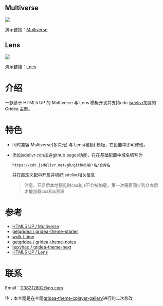 ## Multiverse

![](https://cdn.jsdelivr.net/gh/lifealsoisgg/gridea-theme-multiverse-lens/images/multiverse.jpg)

演示链接：[Multiverse](https://lifealsoisgg.github.io/photos.lifeisgg.online)

## Lens

![](https://cdn.jsdelivr.net/gh/lifealsoisgg/gridea-theme-multiverse-lens/images/lens.jpg)

演示链接：[Lnes](https://lifealsoisgg.github.io/demo.photos)

# 介绍

一款基于 HTML5 UP 的 Multiverse 与 Lens 模板开发并支持cdn [jsdelivr](https://www.jsdelivr.com/)加速的Gridea 主题。

# 特色
- 同时兼容 Multiverse(多次元) 与 Lens(棱镜) 模板，在设置中即可修改。

- 添加jsdelivr cdn加速github pages功能，在在基础配置中域名填写为

  ```
  https://cdn.jsdelivr.net/gh/github用户名/仓库名
  ```

  并在自定义配中开启并填好jsdelivr相关信息

  > 注意，开启后本地预览时css和js不会被加载，第一次需要同步到仓库后才能加载css和js资源

# 参考
- [HTML5 UP / Multiverse](https://html5up.net/multiverse)
- [getgridea / gridea-theme-starter](https://github.com/getgridea/gridea-theme-starter)
- [wclk / time](https://github.com/wclk/time)
- [getgridea / gridea-theme-notes](https://github.com/getgridea/gridea-theme-notes)
- [hsxyhao / gridea-theme-next](https://github.com/hsxyhao/gridea-theme-next)
- [HTML5 UP / Lens](https://html5up.net/lens)

# 联系

Email：1138312802@qq.com



注：本主题是在主题[gridea-theme-cplayer-gallery](https://github.com/CPlayer-CN/gridea-theme-cplayer-gallery)进行的二次修改